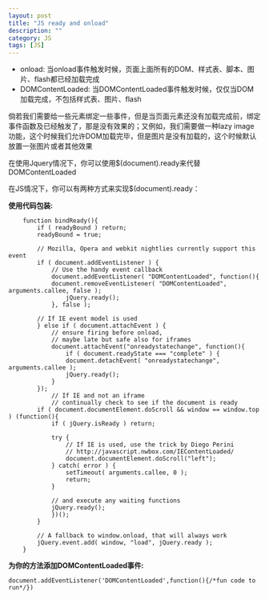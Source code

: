 ```yaml
---
layout: post
title: "JS ready and onload"
description: ""
category: JS
tags: [JS]
---
```

* onload: 当onload事件触发时候，页面上面所有的DOM、样式表、脚本、图片、flash都已经加载完成
* DOMContentLoaded: 当DOMContentLoaded事件触发时候，仅仅当DOM加载完成，不包括样式表、图片、flash

倘若我们需要给一些元素绑定一些事件，但是当页面元素还没有加载完成前，绑定事件函数及已经触发了，那是没有效果的；又例如，我们需要做一种lazy image功能，这个时候我们允许DOM加载完毕，但是图片是没有加载的，这个时候默认放置一张图片或者其他效果

在使用Jquery情况下，你可以使用$(document).ready来代替DOMContentLoaded

在JS情况下，你可以有两种方式来实现$(document).ready：

**使用代码包装:**
	
		function bindReady(){
    		if ( readyBound ) return;
    		readyBound = true;

    		// Mozilla, Opera and webkit nightlies currently support this event
    		if ( document.addEventListener ) {
    			// Use the handy event callback
    			document.addEventListener( "DOMContentLoaded", function(){
    			document.removeEventListener( "DOMContentLoaded", arguments.callee, false );
    				jQuery.ready();
    			}, false );

    		// If IE event model is used
    		} else if ( document.attachEvent ) {
    			// ensure firing before onload,
    			// maybe late but safe also for iframes
    			document.attachEvent("onreadystatechange", function(){
    				if ( document.readyState === "complete" ) {
    				document.detachEvent( "onreadystatechange", arguments.callee );
    				jQuery.ready();
    			}
    		});
    			// If IE and not an iframe
    			// continually check to see if the document is ready
    		if ( document.documentElement.doScroll && window == window.top ) (function(){
    			if ( jQuery.isReady ) return;

    			try {
    				// If IE is used, use the trick by Diego Perini
    				// http://javascript.nwbox.com/IEContentLoaded/
    				document.documentElement.doScroll("left");
    			} catch( error ) {
    				setTimeout( arguments.callee, 0 );
    				return;
    			}

    			// and execute any waiting functions
    			jQuery.ready();
    			})();
    	  	}

    		// A fallback to window.onload, that will always work
    		jQuery.event.add( window, "load", jQuery.ready );
		}
**为你的方法添加DOMContentLoaded事件:**

    document.addEventListener('DOMContentLoaded',function(){/*fun code to run*/})
